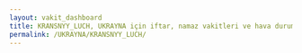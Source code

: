 ```yaml
---
layout: vakit_dashboard
title: KRANSNYY_LUCH, UKRAYNA için iftar, namaz vakitleri ve hava durumu - ilçe/eyalet seç
permalink: /UKRAYNA/KRANSNYY_LUCH/
---
```


<script type="text/javascript">
  var GLOBAL_COUNTRY = 'UKRAYNA';
  var GLOBAL_CITY = 'KRANSNYY_LUCH';
  var GLOBAL_STATE = '';
  var lat = 72;
  var lon = 21;
</script>

